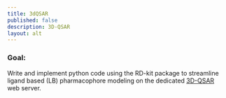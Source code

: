 ```yaml
---
title: 3dQSAR
published: false
description: 3D-QSAR
layout: alt
---
```


### Goal:

Write and implement python code using the RD-kit package to streamline ligand based (LB) pharmacophore modeling on the dedicated [3D-QSAR](http://3d-qsar.com) web server.
